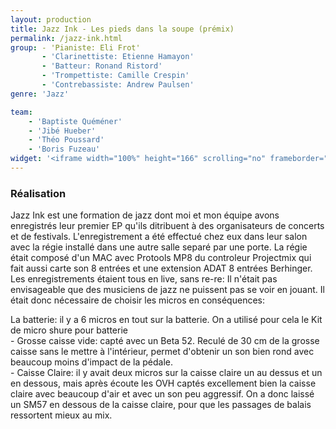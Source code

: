 ```yaml
---
layout: production
title: Jazz Ink - Les pieds dans la soupe (prémix)
permalink: /jazz-ink.html
group: - 'Pianiste: Eli Frot'
       - 'Clarinettiste: Etienne Hamayon'
       - 'Batteur: Ronand Ristord'
       - 'Trompettiste: Camille Crespin'
       - 'Contrebassiste: Andrew Paulsen'
genre: 'Jazz'

team: 
    - 'Baptiste Quéméner'
    - 'Jibé Hueber'
    - 'Théo Poussard'
    - 'Boris Fuzeau'
widget: '<iframe width="100%" height="166" scrolling="no" frameborder="no" src="https://w.soundcloud.com/player/?url=http%3A%2F%2Fapi.soundcloud.com%2Ftracks%2F80367314&amp;color=ff6600&amp;auto_play=false&amp;show_artwork=false"></iframe>'
---
```


### Réalisation

Jazz Ink est une formation de jazz dont moi et mon équipe avons enregistrés leur premier EP qu'ils ditribuent à des organisateurs de concerts et de festivals. L'enregistrement a été effectué chez eux dans leur salon avec la régie installé dans une autre salle separé par une porte.
La régie était composé d'un MAC avec Protools MP8 du controleur Projectmix qui fait aussi carte son 8 entrées et une extension ADAT 8 entrées Berhinger. 
Les enregistrements étaient tous en live, sans re-re: Il n'était pas envisageable que des musiciens de jazz ne puissent pas se voir en jouant. Il était donc nécessaire de choisir les micros en conséquences:   
   
La batterie: il y a 6 micros en tout sur la batterie. On a utilisé pour cela le Kit de micro shure pour batterie   
    - Grosse caisse vide: capté avec un Beta 52. Reculé de 30 cm de la grosse caisse sans le mettre à l'intérieur, permet d'obtenir un son bien rond avec beaucoup moins d'impact de la pédale.   
    - Caisse Claire: il y avait deux micros sur la caisse claire un au dessus et un en dessous, mais après écoute les OVH captés excellement bien la caisse claire avec beaucoup d'air et avec un son peu aggressif. On a donc laissé un SM57 en dessous de la caisse claire, pour que les passages de balais ressortent mieux au mix.


